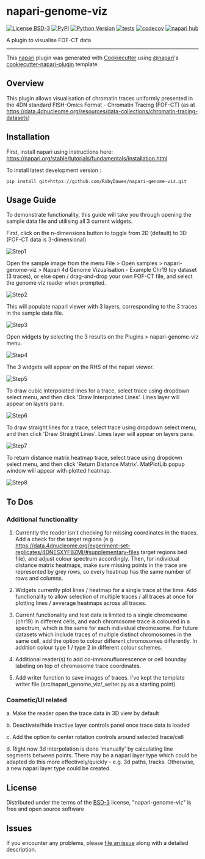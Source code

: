 # napari-genome-viz

[![License BSD-3](https://img.shields.io/pypi/l/napari-genome-viz.svg?color=green)](https://github.com/RubyDawes/napari-genome-viz/raw/main/LICENSE)
[![PyPI](https://img.shields.io/pypi/v/napari-genome-viz.svg?color=green)](https://pypi.org/project/napari-genome-viz)
[![Python Version](https://img.shields.io/pypi/pyversions/napari-genome-viz.svg?color=green)](https://python.org)
[![tests](https://github.com/RubyDawes/napari-genome-viz/workflows/tests/badge.svg)](https://github.com/RubyDawes/napari-genome-viz/actions)
[![codecov](https://codecov.io/gh/RubyDawes/napari-genome-viz/branch/main/graph/badge.svg)](https://codecov.io/gh/RubyDawes/napari-genome-viz)
[![napari hub](https://img.shields.io/endpoint?url=https://api.napari-hub.org/shields/napari-genome-viz)](https://napari-hub.org/plugins/napari-genome-viz)

A plugin to visualise FOF-CT data

----------------------------------

This [napari] plugin was generated with [Cookiecutter] using [@napari]'s [cookiecutter-napari-plugin] template.

## Overview

This plugin allows visualisation of chromatin traces uniformly presented in the 4DN standard FISH-Omics Format - Chromatin Tracing (FOF-CT) (as at https://data.4dnucleome.org/resources/data-collections/chromatin-tracing-datasets)

## Installation

First, install napari using instructions here: https://napari.org/stable/tutorials/fundamentals/installation.html

To install latest development version :

    pip install git+https://github.com/RubyDawes/napari-genome-viz.git


## Usage Guide

To demonstrate functionality, this guide will take you through opening the sample data file and utilising all 3 current widgets.

First, click on the n-dimensions button to toggle from 2D (default) to 3D (FOF-CT data is 3-dimensional)

![Step1](docs/images/step1.png)

Open the sample image from the menu File > Open samples > napari-genome-viz > Napari 4d Genome Vizualisation - Example Chr19 toy dataset (3 traces), or else open / drag-and-drop your own FOF-CT file, and select the genome viz reader when prompted.

![Step2](docs/images/step2.png)

This will populate napari viewer with 3 layers, corresponding to the 3 traces in the sample data file.

![Step3](docs/images/step3.png)

Open widgets by selecting the 3 results on the Plugins > napari-genome-viz menu.

![Step4](docs/images/step4.png)

The 3 widgets will appear on the RHS of the napari viewer.

![Step5](docs/images/step5.png)

To draw cubic interpolated lines for a trace, select trace using dropdown select menu, and then click 'Draw Interpolated Lines'. Lines layer will appear on layers pane.

![Step6](docs/images/step6.png)

To draw straight lines for a trace, select trace using dropdown select menu, and then click 'Draw Straight Lines'. Lines layer will appear on layers pane.

![Step7](docs/images/step7.png)

To return distance matrix heatmap trace, select trace using dropdown select menu, and then click 'Return Distance Matrix'. MatPlotLib popup window will appear with plotted heatmap.

![Step8](docs/images/step8.png)

## To Dos

### Additional functionality

1. Currently the reader isn't checking for missing coordinates in the traces. Add a check for the target regions (e.g. https://data.4dnucleome.org/experiment-set-replicates/4DNESXYFBZMI/#supplementary-files target regions bed file), and adjust colour spectrum accordingly. Then, for individual distance matrix heatmaps, make sure missing points in the trace are represented by grey rows, so every heatmap has the same number of rows and columns.

2. Widgets currently plot lines / heatmap for a single trace at the time. Add functionality to allow selection of multiple traces / all traces at once for plotting lines / avverage heatmaps across all traces.

3. Current functionality and test data is limited to a single chromosome (chr19) in different cells, and each chromosome trace is coloured in a spectrum, which is the same for each individual chromosome.  For future datasets which include traces of multiple distinct chromosomes in the same cell, add the option to colour different chromosomes differently. In addition colour type 1 / type 2 in different colour schemes.

4. Additional reader(s) to add co-immonufluorescence or cell bounday labeling on top of chromosome trace coordinates.

5. Add writer function to save images of traces. I've kept the template writer file (src/napari_genome_viz/_writer.py as a starting point).

### Cosmetic/UI related

a. Make the reader open the trace data in 3D view by default

b. Deactivate/hide inactive layer controls panel once trace data is loaded

c. Add the option to center rotation controls around selected trace/cell

d. Right now 3d interpolation is done 'manually' by calculating line segments between points.  There may be a napari layer type which could be adapted do this more effectively/quickly - e.g. 3d paths, tracks. Otherwise, a new napari layer type could be created.

## License

Distributed under the terms of the [BSD-3] license,
"napari-genome-viz" is free and open source software

## Issues

If you encounter any problems, please [file an issue] along with a detailed description.

[napari]: https://github.com/napari/napari
[Cookiecutter]: https://github.com/audreyr/cookiecutter
[@napari]: https://github.com/napari
[MIT]: http://opensource.org/licenses/MIT
[BSD-3]: http://opensource.org/licenses/BSD-3-Clause
[GNU GPL v3.0]: http://www.gnu.org/licenses/gpl-3.0.txt
[GNU LGPL v3.0]: http://www.gnu.org/licenses/lgpl-3.0.txt
[Apache Software License 2.0]: http://www.apache.org/licenses/LICENSE-2.0
[Mozilla Public License 2.0]: https://www.mozilla.org/media/MPL/2.0/index.txt
[cookiecutter-napari-plugin]: https://github.com/napari/cookiecutter-napari-plugin

[file an issue]: https://github.com/RubyDawes/napari-genome-viz/issues

[napari]: https://github.com/napari/napari
[tox]: https://tox.readthedocs.io/en/latest/
[pip]: https://pypi.org/project/pip/
[PyPI]: https://pypi.org/
